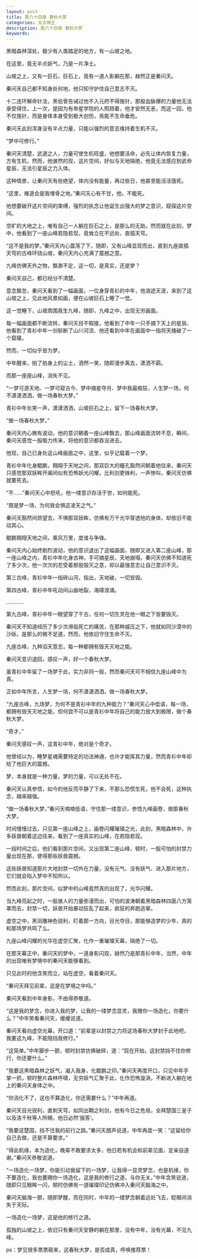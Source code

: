 ```yaml
---
layout: post
title: 第八十四章 春秋大梦
categories: 太古神王
description: 第八十四章 春秋大梦
keywords:
---
```


黑暗森林深处，极少有人类踏足的地方，有一山坡之地。

在这里，竟无半点妖气，乃是一片净土。

山坡之上，又有一巨石，巨石上，竟有一道人影躺在那，赫然正是秦问天。

秦问天自己都不知身处何地，他只知守护住自己意志不灭。

十二连环解命针法，黑伯曾告诫过他不入元府不得施针，那股血脉爆的力量他无法承受得住，上一次，是因为有帝星学院的人照顾着，他才安然无恙，而这一回，他不仅施针，而是身体本身受到极大创伤，焉能不生命垂危。

秦问天此刻浑身没有半点力量，只能以强烈的意志维持着生机不灭。

“梦中可修行。”

秦问天清楚，武道之人，力量可使生机旺盛，他想要活命，必先让体内恢复力量，方有生机，然而，他骇然的现，这片空间，好似与天地隔绝，他竟无法感应到武命星辰，无法引星辰之力入体。

这种情景，让秦问天有些绝望，体内没有能量，再过些日，他甚至能活活饿死。

“这里，难道会是我埋骨之地。”秦问天心有不甘，他，不能死。

他想要破开这片空间的束缚，强烈的执念让他诞生出强大的梦之意识，窥探这片空间。

空旷的大地之上，唯有自己一人躺在巨石之上，是那么的无助，然而就在此刻，梦中，他看到了一座山峰若隐若现，竟耸立在不远处，直插天穹。

“这不是我的梦。”秦问天内心震荡了下，随即，又有山峰显现而出，直到九座直插天穹的古峰环绕山坡，秦问天内心充满了震撼之意。

九峰仿佛天外之物，飘渺不定，这一切，是真实，还是梦？

秦问天自己，都已经分不清楚。

意念飘忽，秦问天看到了一幅画面，一位身穿青衫的中年，他浪迹天涯，来到了这山坡之上，见此地风景如画，便在山坡巨石上睡了一觉。

这一觉睡下，山坡周围竟生九峰，随即，九峰之中，出现无穷画面。

每一幅画面都不断流转，秦问天目不暇接，他看到了中年一只手摘下天上的星辰、他看到了青衫中年一剑斩断了山川河流、他还看到中年在画面中一指将天捅破了一个窟窿。

然而，一切似乎皆为梦。

中年醒来，拍了拍身上的尘土，洒然一笑，随即漫步离去，潇洒不羁。

而那一座座山峰，消失不见。

“一梦可游天地、一梦可窥古今、梦中摘星夺月、梦中我最痴狂，人生梦一场，何不潇潇洒洒，做一场春秋大梦。”

青衫中年长笑一声，潇潇洒洒，山坡巨石之上，留下一场春秋大梦。

“做一场春秋大梦。”

秦问天内心微有波动，他的意识朝着一座山峰飘去，那山峰画面流转不息，瞬间，秦问天感觉一股吸力传来，将他的意识都吞没进去。

他现，自己已身处这山峰画面之中，这里，似乎记载着一个梦。

青衫中年化身鲲鹏，翱翔于天地之间，那双巨大的瞳孔豁然间朝着他往来，秦问天只感觉那双妖眸开阖间似有恐怖妖光闪耀，比利剑更锋利，一声惨叫，秦问天仿佛就要死去。

“不……”秦问天心中怒吼，他一缕意识存活于世，如何能死。

“既是梦一场，为何我会惧这凌天之气。”

秦问天豁然间昂望去，不惧那双妖眸，仿佛有万千光华穿透他的身体，却依旧不能动其心。

鲲鹏翱翔天地之间，乘风万里，度谁与争锋。

秦问天内心始终剧烈波动，他的意识退出了这幅画面，随即又进入第二座山峰，那一座山峰之内，青衫中年化身古神，手可摘星辰，天地崩塌，秦问天仿佛不知道死了多少次，他一次次的忍受着那股毁灭之意，却以最强意志让自己意识不灭。

第三古峰，青衫中年一指碎山河，指出，天地破，一切皆毁。

第四古峰，青衫中年吼动间山崩地裂，海啸浪涌。

…………

第九古峰，青衫中年一眼望穿了千古，任何一切生灵在他一眼之下皆要毁灭。

秦问天不知道经历了多少次濒临死亡的痛苦，在那种威压之下，他就如同沙漠中的沙砾，是那么的微不足道，然而，他依旧守住生命不灭。

九座古峰，九种滔天意志，每一种都拥有毁天灭地之能。

秦问天意识退回，感叹一声，好一个春秋大梦。

虽青衫中年留了一场梦于此，实力非同一般，然而秦问天可不相信九座山峰中为真。

正如中年所言，人生梦一场，何不潇潇洒洒，做一场春秋大梦。

“九座古峰，九场梦，为何不是青衫中年的九种能力？”秦问天心中低语，每一场，都拥有毁天灭地之能，但何尝不可以是青衫中年将自己的能力放大到极限，做个春秋大梦。

“奇才。”

秦问天感叹一声，这青衫中年，绝对是个奇才。

他曾经以为，睡梦星魂需要特定的功法神通，也许才能挥其力量，然而青衫中年却给了他巨大的震撼。

梦，本身就是一种力量，梦的力量，可以无处不在。

秦问天认真参悟，如今的他反而平静了下来，不那么恐慌生死，他不会死，这种执念，越来越强。

“做一场春秋大梦。”秦问天喃喃低语，守住那一缕意识，参悟九峰画卷，做那春秋大梦。

时间慢慢过去，只见第一座山峰之上，画卷闪耀璀璨之光，此刻，黑暗森林中，许多妖兽朝着这边往来，看到了一座真实的山峰，在若隐若现。

一段时间之后，他们看到那片空间，又出现第二座山峰，顿时，一股可怕的封禁力量出现在那，使得那些妖兽震撼。

这些妖兽知道那片大地封禁一切外在力量，没有元气、没有妖气、进入那片地方，它们就会陷入梦中不知所以。

然而此刻，那片空间，似梦中的山峰竟然真的出现了，光华闪耀。

当九峰亮起之时，一股骇人的力量弥漫而出，可怕的波涛朝着黑暗森林四面八方笼罩而去，封禁一切，妖兽开始暴动狂乱了起来，疯狂的奔跑逃窜。

虚空之中，黑凤雕神色锐利，盯着那一方向，目光夺目，那能够造梦的少年，真的和那场梦共鸣了么。

九座山峰闪耀的光华在虚空汇聚，化作一重璀璨天幕，隔绝了一切。

在那天幕正中，秦问天的梦中，一道身影闪现，赫然乃是那青衫中年，当然，中年的出现唯有梦境中的秦问天能够看到。

只见此时的他含笑而立，站在虚空，看着秦问天。

“秦问天拜见前辈，这是在梦境之中吗。”

秦问天看到中年身影，不由得恭敬道。

“这是我的梦念，你进入我的梦，让我的一缕梦念显灵，我赠你一场造化，你要什么？”中年笑看秦问天，缓缓说道。

秦问天看向虚空光幕，开口道：“前辈是以封禁之力将这场春秋大梦封于此地吧，我要这九峰，不能阻挡我修行。”

“这简单。”中年脚步一颤，顿时封禁仿佛破碎，道：“现在开始，这封禁挡不住你修行，你还要什么。”

“我要这黑暗森林之妖气，凝入我身，化鲲鹏之印。”秦问天再度开口，只见中年手掌一抓，顿时整片森林呼啸，无穷妖气汇聚于此，化作恐怖漩涡，不断进入躺在地上的秦问天身体之中。

“你消化不了，这也不算造化，你还需要什么？”中年再道。

秦问天目光锐利，直刺天穹，如同出鞘之利剑，他有今日之危局，全拜楚国三皇子以及洛千秋等人所赐，他日必然‘报答’。

“我要这楚国，挡不住我的前行之路。”秦问天朗声说道，中年再度一笑：“这留给你自己去做，还是不算要求。”

“得此机缘，本为造化，晚辈不敢要求太多，他日若有机会和前辈见面，定亲自道谢。”秦问天恭敬说道。

“一场造化一场梦，你能引动我留下的一场梦，让我得一显灵梦念，也是机缘，你不要造化，我也要赐你一场造化，这是我的修行之道，与你无关。”中年含笑说道，随即只见眼眸一闪，顿时仿佛有一道璀璨印记仿佛冲入秦问天脑海之中。

秦问天脑海一颤，随即梦醒，而在同时，中年的一缕梦念朝着远处飞去，眨眼间消失于天际。

一场造化一场梦，这是他的修行之道。

孤独的山坡之上，依旧只有秦问天安静的躺在那里，没有中年，没有光幕，不见九峰。

ps：梦见很多票票砸来，这春秋大梦，是否成真，呼唤推荐票！
